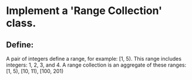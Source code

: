 # Implement a 'Range Collection' class.

## Define:
A pair of integers define a range, for example: [1, 5). This range includes integers: 1, 2, 3, and 4. 
A range collection is an aggregate of these ranges: [1, 5), [10, 11), [100, 201) 


